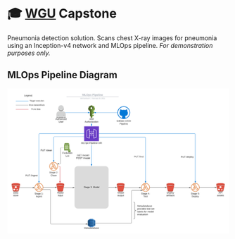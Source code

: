 # 🎓 [WGU](https://www.wgu.edu/) Capstone
Pneumonia detection solution. Scans chest X-ray images for pneumonia using an Inception-v4 network and MLOps pipeline. *For demonstration purposes only.*

## MLOps Pipeline Diagram
<p align="center">
  <img src="https://raw.githubusercontent.com/wburklund/wgu-capstone/master/images/MLOps_Pipeline.png">
</p>
